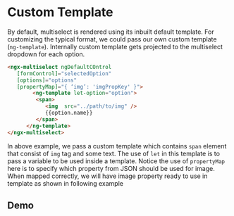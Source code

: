 # Custom Template

By default, multiselect is rendered using its inbuilt default template. For customizing the typical format, we could pass our own custom template (`ng-template`). Internally custom template gets projected to the multiselect dropdown for each option.

```html
<ngx-multiselect ngDefaultCOntrol
   [formControl]="selectedOption"
   [options]="options"
   [propertyMap]="{ ‘img’: 'imgPropKey' }">
    	<ng-template let-option="option">
         <span>
            <img  src="../path/to/img" />
            {{option.name}}
         </span>
      </ng-template>
</ngx-multiselect>
```

In above example, we pass a custom template which contains `span` element that consist of `img` tag and some text. The use of `let` in this template is to pass a variable to be used inside a template. Notice the use of `propertyMap` here is to specify which property from JSON should be used for image. When mapped correctly, we will have image property ready to use in template as shown in following example

## Demo

<ms-custom-template></ms-custom-template>

<code-tabs>
  <code-pane title="app/custom-template.component.html" path="custom-template/src/app/custom-template.component.html"></code-pane>
  <code-pane title="app/custom-template.component.ts" path="custom-template/src/app/custom-template.component.ts"></code-pane>
</code-tabs>

